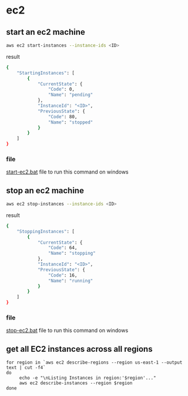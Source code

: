 # ec2
## start an ec2 machine
```bash
aws ec2 start-instances --instance-ids <ID>
```
result
```bash
{
    "StartingInstances": [
        {
            "CurrentState": {
                "Code": 0,
                "Name": "pending"
            },
            "InstanceId": "<ID>",
            "PreviousState": {
                "Code": 80,
                "Name": "stopped"
            }
        }
    ]
}
```
### file
[start-ec2.bat](start-ec2.bat) file to run this command on windows
## stop an ec2 machine
```bash
aws ec2 stop-instances --instance-ids <ID>
```
result
```bash
{
    "StoppingInstances": [
        {
            "CurrentState": {
                "Code": 64,
                "Name": "stopping"
            },
            "InstanceId": "<ID>",
            "PreviousState": {
                "Code": 16,
                "Name": "running"
            }
        }
    ]
}
```
### file
[stop-ec2.bat](stop-ec2.bat) file to run this command on windows
## get all EC2 instances across all regions
```
for region in `aws ec2 describe-regions --region us-east-1 --output text | cut -f4`
do
     echo -e "\nListing Instances in region:'$region'..."
     aws ec2 describe-instances --region $region
done
```
